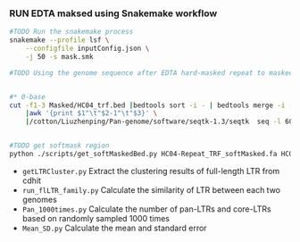 <!--
 * @Descripttion: 
 * @version: 
 * @Author: zpliu
 * @Date: 2024-09-26 10:28:35
 * @LastEditors: zpliu
 * @LastEditTime: 2024-09-26 12:14:11
 * @@param: 
-->
### RUN EDTA maksed using Snakemake workflow

```bash
#TODO Run the snakemake process
snakemake --profile lsf \
    --configfile inputConfig.json \
    -j 50 -s mask.smk

#TODO Using the genome sequence after EDTA hard-masked repeat to masked TRF.


#* 0-base
cut -f1-3 Masked/HC04_trf.bed |bedtools sort -i - | bedtools merge -i - \
    |awk '{print $1"\t"$2-1"\t"$3}' \
    |/cotton/Liuzhenping/Pan-genome/software/seqtk-1.3/seqtk  seq -l 60 -M /dev/stdin HC04-softMasked.fa >HC04-Repeat_TRF_softMasked.fa


#TODO get softmask region
python ./scripts/get_softMaskedBed.py HC04-Repeat_TRF_softMasked.fa HC04_maskedRegion.bed 

```



+ `getLTRCluster.py`   Extract the clustering results of full-length LTR from cdhit
+ `run_flLTR_family.py`  Calculate the similarity of LTR between each two genomes
+ `Pan_1000times.py`     Calculate the number of pan-LTRs and core-LTRs based on randomly sampled 1000 times
+ `Mean_SD.py`           Calculate the mean and standard error


